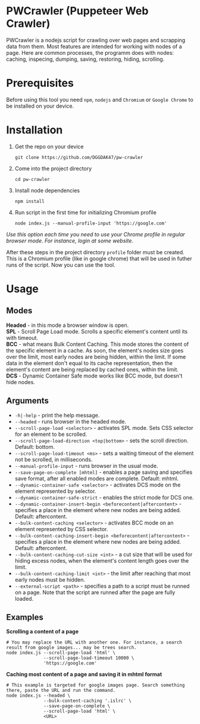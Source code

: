# PWCrawler (Puppeteer Web Crawler)
PWCrawler is a nodejs script for crawling over web pages and scrapping data from them. Most features are intended for working with nodes of a page. Here are common processes, the programm does with nodes: caching, inspecing, dumping, saving, restoring, hiding, scrolling.

# Prerequisites
Before using this tool you need `npm`, `nodejs` and `Chromium` or `Google Chrome` to be installed on your device.

# Installation
1. Get the repo on your device
   ```
   git clone https://github.com/DGGDAK47/pw-crawler
   ```

2. Come into the project directory
   ```
   cd pw-crawler
   ```
3. Install node dependencies
   ```
   npm install
   ```
4. Run script in the first time for initializing Chromium profile
   ```
   node index.js --manual-profile-input 'https://google.com'
   ```
*Use this option each time you need to use your Chrome profile in regular browser mode. For instance, login at some website.*

After these steps in the project directory `profile` folder must be created. This is a Chromium profile (like in google chrome) that will be used in futher runs of the script. Now you can use the tool.

# Usage
## Modes
**Headed** - in this mode a browser window is open.  
**SPL** - Scroll Page Load mode. Scrolls a specific element's content until its with timeout.  
**BCC** - what means Bulk Content Caching. This mode stores the content of the specific element in a cache. As soon, the element's nodes size goes over the limit, most early nodes are being hidden, within the limit. If some data in the element don't equal to its cache representation, then the element's content are being replaced by cached ones, within the limit.  
**DCS** - Dynamic Container Safe mode works like BCC mode, but doesn't hide nodes.  

## Arguments
* `-h|-help` - print the help message.
* `--headed` - runs browser in the headed mode.
* `--scroll-page-load <selector>` - activates SPL mode. Sets CSS selector for an element to be scrolled.
* `--scroll-page-load-direction <top|bottom>` - sets the scroll direction. Default: bottom.
* `--scroll-page-load-timeout <ms>` - sets a waiting timeout of the element not be scrolled, in milliseconds.
* `--manual-profile-input` - runs browser in the usual mode.
* `--save-page-on-complete [mhtml]` - enables a page saving and specifies save format, after all enabled modes are complete. Default: mhtml.
* `--dynamic-container-safe <selector>` - activates DCS mode on the element represented by selector.
* `--dynamic-container-safe-strict` - enables the strict mode for DCS one.
* `--dynamic-container-insert-begin <beforecontent|aftercontent>` - specifies a place in the element where new nodes are being added. Default: aftercontent.
* `--bulk-content-caching <selector>` - activates BCC mode on an element represented by CSS selector.
* `--bulk-content-caching-insert-begin <beforecontent|aftercontent>` - specifies a place in the element where new nodes are being added. Default: aftercontent.
* `--bulk-content-caching-cut-size <int>` - a cut size that will be used for hiding excess nodes, when the element's content length goes over the limit.
* `--bulk-content-caching-limit <int>` - the limit after reaching that most early nodes must be hidden.
* `--external-script <path>` - specifies a path to a script must be runned on a page. Note that the script are runned after the page are fully loaded.

## Examples
**Scrolling a content of a page**
```Shell
# You may replace the URL with another one. For instance, a search result from google images... may be trees search.
node index.js --scroll-page-load 'html' \
              --scroll-page-load-timeout 10000 \
              'https://google.com'
```

**Caching most content of a page and saving it in mhtml format**
```Shell
# This example is targeted for google images page. Search something there, paste the URL and run the command.
node index.js --headed \
              --bulk-content-caching '.islrc' \
              --save-page-on-complete \
              --scroll-page-load 'html' \
              <URL>
```